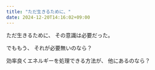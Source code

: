 ```yaml
---
title: "ただ生きるために、"
date: 2024-12-20T14:16:02+09:00
---
```

ただ生きるために、
その意識は必要だった。

でももう、
それが必要無いのなら？

効率良くエネルギーを処理できる方法が、
他にあるのなら？
